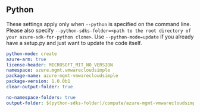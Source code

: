 ## Python

These settings apply only when `--python` is specified on the command line.
Please also specify `--python-sdks-folder=<path to the root directory of your azure-sdk-for-python clone>`.
Use `--python-mode=update` if you already have a setup.py and just want to update the code itself.

```yaml $(python) 
python-mode: create
azure-arm: true
license-header: MICROSOFT_MIT_NO_VERSION
namespace: azure.mgmt.vmwarecloudsimple
package-name: azure-mgmt-vmwarecloudsimple
package-version: 1.0.0b1
clear-output-folder: true
```
``` yaml $(python)
no-namespace-folders: true
output-folder: $(python-sdks-folder)/compute/azure-mgmt-vmwarecloudsimple/azure/mgmt/vmwarecloudsimple
```
